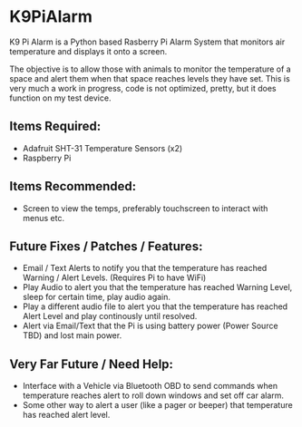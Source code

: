 # K9PiAlarm

K9 Pi Alarm is a Python based Rasberry Pi Alarm System that monitors air temperature and displays it onto a screen.

The objective is to allow those with animals to monitor the temperature of a space and alert them when that space reaches levels they have set.
This is very much a work in progress, code is not optimized, pretty, but it does function on my test device. 


## Items Required:
- Adafruit SHT-31 Temperature Sensors (x2)
- Raspberry Pi

## Items Recommended:
- Screen to view the temps, preferably touchscreen to interact with menus etc.


## Future Fixes / Patches / Features:
- Email / Text Alerts to notify you that the temperature has reached Warning / Alert Levels. (Requires Pi to have WiFi)
- Play Audio to alert you that the temperature has reached Warning Level, sleep for certain time, play audio again.
- Play a different audio file to alert you that the temperature has reached Alert Level and play continously until resolved.
- Alert via Email/Text that the Pi is using battery power (Power Source TBD) and lost main power.



## Very Far Future / Need Help:
- Interface with a Vehicle via Bluetooth OBD to send commands when temperature reaches alert to roll down windows and set off car alarm.
- Some other way to alert a user (like a pager or beeper) that temperature has reached alert level. 
